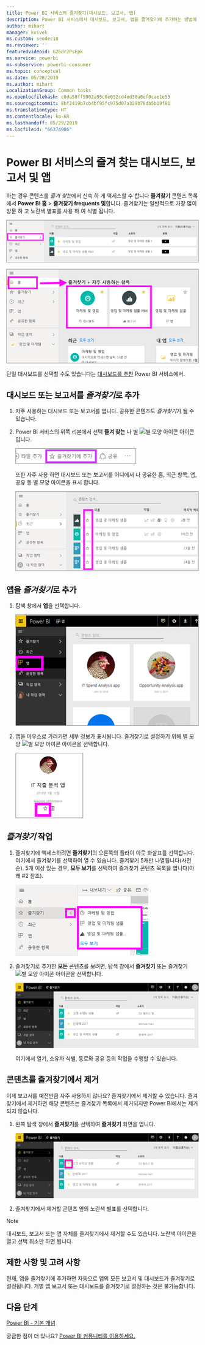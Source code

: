 ```yaml
---
title: Power BI 서비스의 즐겨찾기(대시보드, 보고서, 앱)
description: Power BI 서비스에서 대시보드, 보고서, 앱을 즐겨찾기에 추가하는 방법에 대한 설명서
author: mihart
manager: kvivek
ms.custom: seodec18
ms.reviewer: ''
featuredvideoid: G26dr2PsEpk
ms.service: powerbi
ms.subservice: powerbi-consumer
ms.topic: conceptual
ms.date: 05/28/2019
ms.author: mihart
LocalizationGroup: Common tasks
ms.openlocfilehash: c6da58ff5902a95c0e032cd4ed30a6ef0cae1e55
ms.sourcegitcommit: 8bf2419b7cb4bf95fc975d07a329b78db5b19f81
ms.translationtype: HT
ms.contentlocale: ko-KR
ms.lasthandoff: 05/29/2019
ms.locfileid: "66374986"
---
```

# <a name="favorite-dashboards-reports-and-apps-in-power-bi-service"></a>Power BI 서비스의 즐겨 찾는 대시보드, 보고서 및 앱
하는 경우 콘텐츠를 *즐겨 찾는*에서 신속 하 게 액세스할 수 합니다 **즐겨찾기** 콘텐츠 목록에서 **Power BI 홈**  >   **즐겨찾기 frequents 및**합니다.  즐겨찾기는 일반적으로 가장 많이 방문 하 고 노란색 별표를 사용 하 여 식별 됩니다.

   ![즐겨찾기 아이콘으로 바뀝니다](./media/end-user-favorite/power-bi-favorite-nav.png)

   ![즐겨찾기 아이콘으로 바뀝니다](./media/end-user-favorite/power-bi-home.png)

단일 대시보드를 선택할 수도 있습니다는 [대시보드를 추천](end-user-featured.md) Power BI 서비스에서.

## <a name="add-a-dashboard-or-report-as-a-favorite"></a>대시보드 또는 보고서를 *즐겨찾기*로 추가

1. 자주 사용하는 대시보드 또는 보고서를 엽니다. 공유한 콘텐츠도 *즐겨찾기*가 될 수 있습니다.

2. Power BI 서비스의 위쪽 리본에서 선택 **즐겨 찾는** 나 별 ![별 모양 아이콘](./media/end-user-favorite/power-bi-favorite-icon.png) 아이콘입니다.
   
   ![즐겨찾기 아이콘으로 바뀝니다](./media/end-user-favorite/powerbi-dashboard-favorite.png)
   
   또한 자주 사용 하면 대시보드 또는 보고서를 어디에서 나 공유한 홈, 최근 항목, 앱, 공유 등 별 모양 아이콘을 표시 합니다. 
   
   ![노란색 별이 포함된 대시보드 탭](./media/end-user-favorite/power-bi-recent.png)

## <a name="add-an-app-as-a-favorite"></a>앱을 *즐겨찾기*로 추가

1. 탐색 창에서 **앱**을 선택합니다.

   ![대시보드](./media/end-user-favorite/power-bi-favorite-apps.png)

2. 앱을 마우스로 가리키면 세부 정보가 표시됩니다.  즐겨찾기로 설정하기 위해 별 모양 ![별 모양 아이콘](./media/end-user-favorite/power-bi-favorite-icon.png)  아이콘을 선택합니다.
   
   ![앱 마우스로 가리키기](./media/end-user-favorite/power-bi-favorite-app.png)

## <a name="working-with-favorites"></a>*즐겨찾기* 작업
1. 즐겨찾기에 액세스하려면 **즐겨찾기**의 오른쪽의 플라이 아웃 화살표를 선택합니다.  여기에서 즐겨찾기를 선택하여 열 수 있습니다. 즐겨찾기 5개만 나열됩니다(사전 순). 5개 이상 있는 경우, **모두 보기**를 선택하여 즐겨찾기 콘텐츠 목록을 엽니다(아래 #2 참조). 
   
   ![즐겨찾기 플라이아웃](./media/end-user-favorite/power-bi-favorite-flyout.png)
2. 즐겨찾기로 추가한 **모든** 콘텐츠를 보려면, 탐색 창에서 **즐겨찾기** 또는 즐겨찾기 ![별 모양 아이콘](./media/end-user-favorite/power-bi-favorites-icon.png) 아이콘을 선택합니다.  
   
    ![즐겨찾기 창](./media/end-user-favorite/power-bi-favorites-screen.png)
   
   여기에서 열기, 소유자 식별, 동료와 공유 등의 작업을 수행할 수 있습니다.

## <a name="unfavorite-content"></a>콘텐츠를 즐겨찾기에서 제거
이제 보고서를 예전만큼 자주 사용하지 않나요?  즐겨찾기에서 제거할 수 있습니다. 즐겨찾기에서 제거하면 해당 콘텐츠는 즐겨찾기 목록에서 제거되지만 Power BI에서는 제거되지 않습니다.

1. 왼쪽 탐색 창에서 **즐겨찾기**를 선택하여 **즐겨찾기** 화면을 엽니다.
   
   ![즐겨찾기 화면](./media/end-user-favorite/power-bi-unfavorites-screen.png)
2. 즐겨찾기에서 제거할 콘텐츠 옆의 노란색 별표를 선택합니다.

> [!NOTE]
> 대시보드, 보고서 또는 앱 자체를 즐겨찾기에서 제거할 수도 있습니다. 노란색 아이콘을 열고 선택 취소만 하면 됩니다.   
> 
> 
## <a name="limitations-and-considerations"></a>제한 사항 및 고려 사항
현재, 앱을 즐겨찾기에 추가하면 자동으로 앱의 모든 보고서 및 대시보드가 즐겨찾기로 설정됩니다. 개별 앱 보고서 또는 대시보드를 즐겨찾기로 설정하는 것은 불가능합니다. 

## <a name="next-steps"></a>다음 단계
[Power BI - 기본 개념](end-user-basic-concepts.md)

궁금한 점이 더 있나요? [Power BI 커뮤니티를 이용하세요.](http://community.powerbi.com/)

